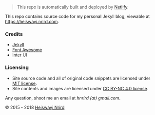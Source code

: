 > This repo is automatically built and deployed by [Netlify](https://www.netlify.com/).

This repo contains source code for my personal Jekyll blog, viewable at https://heiswayi.nrird.com.

### Credits

- [Jekyll](http://jekyllrb.com/)
- [Font Awesome](https://fortawesome.github.io/Font-Awesome/)
- [Inter UI](https://rsms.me/inter/)

### Licensing

- Site source code and all of original code snippets are licensed under [MIT license](https://heiswayi.github.io/mit-license).
- Site contents and images are licensed under [CC BY-NC 4.0 license](https://creativecommons.org/licenses/by-nc/4.0/).

Any question, shoot me an email at _hnrird (at) gmail.com_.

© 2015 - 2018 [Heiswayi Nrird](https://heiswayi.nrird.com/about)
